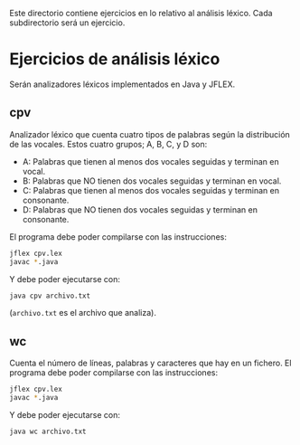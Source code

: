 
Este directorio contiene ejercicios en lo relativo al análisis léxico. Cada subdirectorio será un ejercicio.

# Ejercicios de análisis léxico
Serán analizadores léxicos implementados en Java y  JFLEX.

## cpv
Analizador léxico que cuenta cuatro tipos de palabras según la distribución de las vocales.
Estos cuatro grupos; A, B, C, y D son:
* A: Palabras que tienen al menos dos vocales seguidas y terminan en vocal.
* B: Palabras que NO tienen dos vocales seguidas y terminan en vocal.
* C: Palabras que tienen al menos dos vocales seguidas y terminan en consonante.
* D: Palabras que NO tienen dos vocales seguidas y terminan en consonante.

El programa debe poder compilarse con las instrucciones:
```bash
jflex cpv.lex
javac *.java
```
Y debe poder ejecutarse con:
```bash
java cpv archivo.txt
```
(`archivo.txt` es el archivo que analiza).

## wc
Cuenta el número de líneas, palabras y caracteres que hay en un fichero.
El programa debe poder compilarse con las instrucciones:
```bash
jflex cpv.lex
javac *.java
```

Y debe poder ejecutarse con:
```bash
java wc archivo.txt
```
